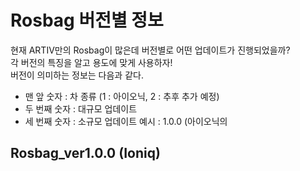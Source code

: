 # Rosbag 버전별 정보
현재 ARTIV만의 Rosbag이 많은데 버전별로 어떤 업데이트가 진행되었을까?    
각 버전의 특징을 알고 용도에 맞게 사용하자!    
버전이 의미하는 정보는 다음과 같다.
- 맨 앞 숫자 : 차 종류 (1 : 아이오닉, 2 : 추후 추가 예정)
- 두 번째 숫자 : 대규모 업데이트
- 세 번째 숫자 : 소규모 업데이트
예시 : 1.0.0 (아이오닉의 

## Rosbag_ver1.0.0 (Ioniq)
